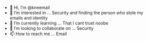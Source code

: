 - 👋 Hi, I’m @kneemail
- 👀 I’m interested in ... Security and finding the person who stole my emails and identity
- 🌱 I’m currently learning ... That I cant trust noobe
- 💞️ I’m looking to collaborate on ... Security
- 📫 How to reach me ... Email

<!---
kneemail/kneemail is a ✨ special ✨ repository because its `README.md` (this file) appears on your GitHub profile.
You can click the Preview link to take a look at your changes.
--->
